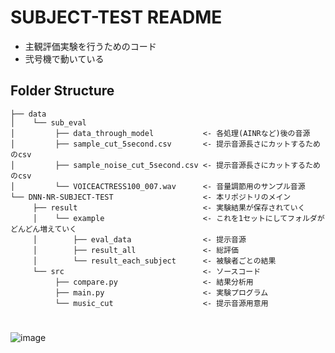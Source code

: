 ﻿# SUBJECT-TEST	README

 - 主観評価実験を行うためのコード
 - 弐号機で動いている

## Folder Structure


	├── data
	│    └── sub_eval  
	│         ├── data_through_model           <- 各処理(AINRなど)後の音源 
	│         ├── sample_cut_5second.csv       <- 提示音源長さにカットするためのcsv
	│         ├── sample_noise_cut_5second.csv <- 提示音源長さにカットするためのcsv	
	│         └── VOICEACTRESS100_007.wav      <- 音量調節用のサンプル音源
	└── DNN-NR-SUBJECT-TEST                    <- 本リポジトリのメイン  			 
	     ├── result                            <- 実験結果が保存されていく
	     │    └── example                      <- これを1セットにしてフォルダがどんどん増えていく
	     │        ├── eval_data                <- 提示音源
	     │        ├── result_all               <- 総評価
	     │        └── result_each_subject      <- 被験者ごとの結果
	     └── src                               <- ソースコード
	          ├── compare.py                   <- 結果分析用
	          ├── main.py                      <- 実験プログラム
	          └── music_cut	                   <- 提示音源用意用       	          

#
![image](https://user-images.githubusercontent.com/66341369/152265286-2d6a7190-9e13-4b4b-86da-637805694370.png)
